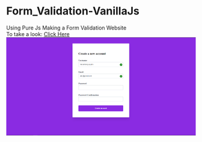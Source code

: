 # Form_Validation-VanillaJs
Using Pure Js Making a Form Validation Website   
To take a look: [Click Here](https://heisenberg-ayush.github.io/Form_Validation-VanillaJs/)   
![website-ss](./image/ss.png)
